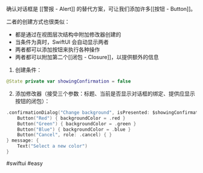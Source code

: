 确认对话框是 [[警报 - Alert]] 的替代方案，可让我们添加许多[[按钮 - Button]]。

二者的创建方式也很类似：

- 都是通过在视图层次结构中附加修改器创建的
- 当条件为真时，SwiftUI 会自动显示两者
- 两者都可以添加按钮来执行各种操作
- 两者都可以附加第二个[[闭包 - Closure]]，以提供额外的信息

1. 创建条件：

```swift
@State private var showingConfirmation = false
```

2. 添加修改器（接受三个参数：标题、当前是否显示对话框的绑定、提供应显示按钮的闭包）：

```swift
.confirmationDialog("Change background", isPresented: $showingConfirmation) {
    Button("Red") { backgroundColor = .red }
    Button("Green") { backgroundColor = .green }
    Button("Blue") { backgroundColor = .blue }
    Button("Cancel", role: .cancel) { }
} message: {
    Text("Select a new color")
}
```

#swiftui #easy 